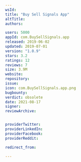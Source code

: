 ```yaml
---
wsId: 
title: "Buy Sell Signals App"
altTitle: 
authors:

users: 5000
appId: com.BuySellSignals.app
released: 2019-06-02
updated: 2019-07-01
version: "1.0.9"
stars: 3.2
ratings: 12
reviews: 7
size: 3.9M
website: 
repository: 
issue: 
icon: com.BuySellSignals.app.png
bugbounty: 
verdict: obsolete
date: 2021-08-17
signer: 
reviewArchive:


providerTwitter: 
providerLinkedIn: 
providerFacebook: 
providerReddit: 

redirect_from:

---
```



